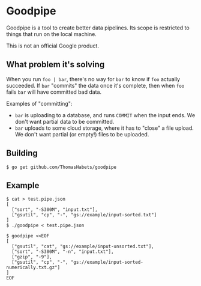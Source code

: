 # Goodpipe

Goodpipe is a tool to create better data pipelines. Its scope is restricted to
things that run on the local machine.

This is not an official Google product.

## What problem it's solving

When you run `foo | bar`, there's no way for `bar` to know if `foo` actually
succeeded. If `bar` "commits" the data once it's complete, then when `foo` fails
`bar` will have committed bad data.

Examples of "committing":

* `bar` is uploading to a database, and runs `COMMIT` when the input ends. We
  don't want partial data to be committed.
* `bar` uploads to some cloud storage, where it has to "close" a file upload. We
  don't want partial (or empty!) files to be uploaded.

## Building

```
$ go get github.com/ThomasHabets/goodpipe
```

## Example

```shell
$ cat > test.pipe.json
[
  ["sort", "-S300M", "input.txt"],
  ["gsutil", "cp", "-", "gs://example/input-sorted.txt"]
]
$ ./goodpipe < test.pipe.json

$ goodpipe <<EOF
[
  ["gsutil", "cat", "gs://example/input-unsorted.txt"],
  ["sort", "-S300M", "-n", "input.txt"],
  ["gzip", "-9"],
  ["gsutil", "cp", "-", "gs://example/input-sorted-numerically.txt.gz"]
]
EOF
```
